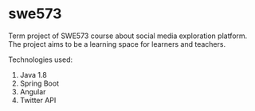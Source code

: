 # swe573
Term project of SWE573 course about social media exploration platform.  
The project aims to be a learning space for learners and teachers.

Technologies used:
1. Java 1.8
2. Spring Boot
3. Angular
4. Twitter API
